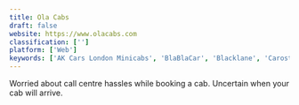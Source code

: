 ```yaml
---
title: Ola Cabs
draft: false 
website: https://www.olacabs.com
classification: ['']
platform: ['Web']
keywords: ['AK Cars London Minicabs', 'BlaBlaCar', 'Blacklane', 'Caroster', 'DRiVR', 'FareShare', 'GoCatch', 'Grab', 'HOPINTAXI', 'Lyft', 'Shofor', 'Spaceship', 'Taxi on the Go', 'Taxify', 'Uber', 'Whaller', 'Yandex.Taxi', 'jiCabs']
---
```

Worried about call centre hassles while booking a cab. Uncertain when your cab will arrive.